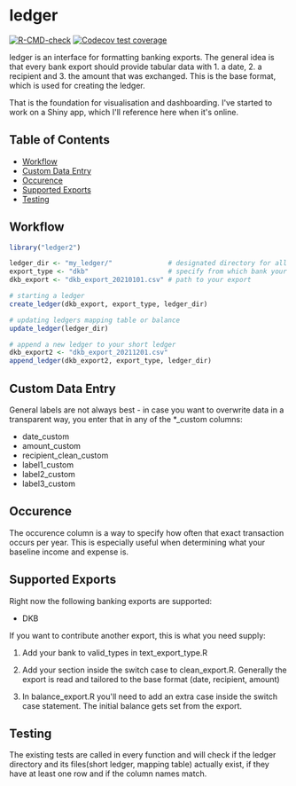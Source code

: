 
# ledger

<!-- badges: start -->
[![R-CMD-check](https://github.com/tilschuenemann/ledger/workflows/R-CMD-check/badge.svg)](https://github.com/tilschuenemann/ledger2/actions)
[![Codecov test coverage](https://codecov.io/gh/tilschuenemann/ledger2/branch/main/graph/badge.svg)](https://app.codecov.io/gh/tilschuenemann/ledger2?branch=main)
<!-- badges: end -->

ledger is an interface for formatting banking exports. The general idea is that every bank export should provide 
tabular data with 1. a date, 2. a recipient and 3. the amount that was exchanged. This is the base format, which is used for creating the ledger.

That is the foundation for visualisation and dashboarding. I've started to work on a Shiny app, which I'll reference here when it's online.

## Table of Contents
- [Workflow](#workflow)
- [Custom Data Entry](#custom-data-entry)
- [Occurence](#occurence)
- [Supported Exports](#supported-exports)
- [Testing](#testing)

## Workflow

```r
library("ledger2")

ledger_dir <- "my_ledger/"              # designated directory for all your ledger files
export_type <- "dkb"                    # specify from which bank your export is from
dkb_export <- "dkb_export_20210101.csv" # path to your export

# starting a ledger
create_ledger(dkb_export, export_type, ledger_dir)

# updating ledgers mapping table or balance
update_ledger(ledger_dir)

# append a new ledger to your short ledger
dkb_export2 <- "dkb_export_20211201.csv"
append_ledger(dkb_export2, export_type, ledger_dir)
```

## Custom Data Entry
General labels are not always best - in case you want to overwrite data in a transparent way, you 
enter that in any of the *_custom columns:

* date_custom
* amount_custom
* recipient_clean_custom
* label1_custom
* label2_custom
* label3_custom

## Occurence
The occurence column is a way to specify how often that exact transaction occurs per year.
This is especially useful when determining what your baseline income and expense is.

## Supported Exports
Right now the following banking exports are supported:

* DKB

If you want to contribute another export, this is what you need supply:

1. Add your bank to valid_types in text_export_type.R

2. Add your section inside the switch case to clean_export.R. Generally the export is read
and tailored to the base format (date, recipient, amount)

3. In balance_export.R you'll need to add an extra case inside the switch case statement.
 The initial balance gets set from the export. 


## Testing
The existing tests are called in every function and will check if the ledger directory and its files(short ledger, mapping table) actually exist, if they have at least one row and if the column names match.
